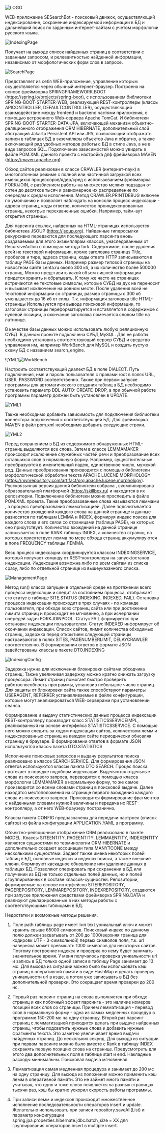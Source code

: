 



![LOGO](https://user-images.githubusercontent.com/122222024/211359036-5e1c49d0-ebca-48c5-a95b-a74f7064678f.png)




WEB-приложение SESearchBot - поисковый движок, осуществляющий индексирование, сохранение индексируемой информации в БД и дальнейший поиск по заданным интернет-сайтам с учетом морфологии русского языка.

![IndexingPage](https://user-images.githubusercontent.com/122222024/211211135-960bca9b-03ac-4314-ad99-938928d5e19e.png)

Получает на выходе список найденных страниц в соответствии с заданным запросом,  и релевантностью найденной информации, независимо от морфологических форм слов в запросе.

![SearchPage](https://user-images.githubusercontent.com/122222024/211304586-e95688f0-702b-449c-8837-8aeeffa2bd8a.png)

Представляет из себя  WEB-приложение, управление которым осуществляется через обычный интернет-браузер.
Построено на основе фреймворка SPRINGFRAMEWORK.BOOT (https://spring.io/projects/spring-boot), с использованием библиотеки SPRING-BOOT-STARTER-WEB, реализующей REST-контроллеры (классы APICONTROLLER, DEFAULTCONTROLLER), осуществляющий взаимодействие между frontend и backend частями приложения, с помощью встроенного Web-сервера Apache TomCat. И библиотеки SPRING-BOOT-STARTER-DATA-JPA, включающей механизм объектно-реляционного отображения ORM HIBERNATE, дополнительный слой абстракций Jakarta Persistent API или JPA, позволяющий отображать записи в таблицах БД в экземпляры объектов Java и обратно, а также включающий ряд удобных методов работы с БД в стиле Java, а не в виде запросов SQL. Подключение зависимостей можно увидеть в файле POM.XML данного проекта с настройка длф фреймворка MAVEN (https://maven.apache.org).

Обход сайтов реализован в классе CRAWLER (интернет-паук) в многопоточном режиме c полной или частичной загрузкой всех имеющихся процессоров/ядер/сред с использованием фреймворка FORK/JOIN, с разбиением работы на множество мелких подзадач от сотен до десятков тысяч и равномерное их распределение по очередям к средам исполнения. Метод CRAWLER.PRINTDEBUG включен по умолчанию и позволяет наблюдать на консоли процесс индексации - адреса страниц, коды ответов, количество проиндексированных страниц, некотрые перехваченные ошибки. Например, тайм-аут открытия страницы.

Для парсинга ссылок, найденных на HTML-страницах используется библиотека JSOUP (https://jsoup.org). Найденные гиперссылки рекурсивно передаются для последующего парсинга вновь создаваемым для этого экземплярам классов, унаследованным от RecursiveAction с помощью метода fork. Содержимое, после удаления всей не текстовой информации, кроме заголовка страницs Title, пробелов и тире, адреса страниц, коды ответа HTTP записываются в таблицу PAGE базы данных. Например размер типовой страницы на новостном сайте Lenta.ru около 300 кб, а их количество более 500000 страниц. Можно представить какой объем лишней информации придется хранить и обратывать. К тому же часто на страницах встречаются не текстовые символы, которые СУБД на дух не переносит и вызывает исключение на ровном месте. После удаления всей не текстовой информации со страницы, размер страницы с 300 кб уменьшается до 16 кб от силы. Т.к. информация заголовка title HTML-страницы Используется при выводе поисковой информации, то заголовок страницы переформатируется и вставляется в содержимое с нулевой позиции, а окончание заголовка помечается словом title на латинице.  

В качестве базы данных можно использовать любую реляционную СУБД. В данном проекте подключена СУБД MySQL.  Для ее работы необходимо установить соответствующий сервер СУБД и средство управления им, например WorkBench для MySQL и создать пустую схему БД с названием search_engine.

![YML1![WorkBench](https://user-images.githubusercontent.com/122222024/211324980-f9eb4918-3d29-4b72-811b-2705bb246778.png)

Настроить соответствующий диалект БД в поле DIALECT. Путь подключения, имя и пароль пользователя с правами root в полях URL, USER, PASSWORD соответственно. Также при первом запуске программы для автоматического создания таблиц в БД необходимо установить параметр     DDL-AUTO: CREATE-DROP, а при обычной работе программы параметр должен быть установлен в UPDATE. 

![YML1](https://user-images.githubusercontent.com/122222024/211325389-515dd0d3-d428-45c0-bc0d-d4dce80cdfbf.png)

Также необходимо добавить зависимость для подключения библиотеки коннектора подключения к соответствующей БД. Для фреймворка MAVEN в файл pom.xml необходимо добавить следующие строки.

![YML2](https://user-images.githubusercontent.com/122222024/211324548-ef09316c-2c1d-4918-9a4f-77805a6541cf.png)

Перед сохранением в БД из содержимого обнаруженных HTML-страниц выделяются все слова. Затем в классе LEMMAMAKER происходит исключение служебных частей речи и преобразование всех оставшихся слов в нормальную форму. Например, существительные преобразуются в именительный падеж, единственное число, мужской род. Данные преобразования производятся с помощью библиотеки морфологической обработки текста APACHE LUCENE MORPHOLOGY (https://mvnrepository.com/artifact/org.apache.lucene.morphology). Русскоязычная версия данной библиотеки собрана , скомпилирована образовательной платформой (https://skillbox.ru) и находится в их репозитории. Подключение  библиотеки можно проследить в файле POM.XML проекта. Такие преобразованные слова называются леммами , а процесс преобразования лемматизацией. Далее подсчитывается количество вхождений каждого слова на данной странице и данные разносятся по таблицам LEMMA и INDEX, формируя индекс поиска для каждого слова и его связи со страницами (таблица PAGE), на которых оно присутствует. Количество вхождений на данной странице записывается в поле RANK таблицы INDEX, а количество страниц, на которых присутствует лемма по мере обхода страниц аккумулируются  в поле FREQUENCY таблицы ЛЕММА.

Весь процесс индексации координируется классом INDEXINGSERVIСE, который получает команду от REST-контроллера на запуск/останов индексации. Индексация возможна либо по всем сайтам из списка сразу, либо по отдельной странице из вышеуказанного списка.

![ManagementPage](https://user-images.githubusercontent.com/122222024/211343066-724a22df-a6cd-47bd-bf2e-5ccc7ed9dc26.png)

Метод run() класса запущен в отдельной среде на протяжении всего процесса индексации и следит за состоянием процесса, отображает его статус в таблице SITE.STATUS (INDEXING, INDEXED, FAIL). Остановка процесса индексации происходит в трех случаях - по команде пользователя, при обходе всех страниц сайта или при достижении лимита страниц и происходит не мгновенно, а при исчерпании очередей задач FORKJOINPOOL. Статус FAIL формируется при остановке индексации пользователем. Статус INDEXED информирует об окончании индексации. Список сайтов, лимит количества обходимых страниц, задержка перед открытием следующей страницы настраиваются в полях SITES, PAGENUMBERLIMIT, DELAYCRAWLER соответственно. В формировании ответов в формате JSON задействованы классы в пакете DTO.INDEXING

![IndexingConfig](https://user-images.githubusercontent.com/122222024/211338969-f0ddc7ba-00a5-4b72-89aa-74152c90a587.png)

Задержка нужна для исключения блокировки сайтами обходчика страниц. Также увеличивая задержку можно кратно снижать загрузку процессора. Лимит страниц помогает быстро проверить работоспособность программы, установив небольшое число страниц. 
Для защиты от блокировки сайта также способствуют параметры USERAGENT, REFERRER устанавливаемые в файле конфигурации, которые могут анализироваться WEB-серверами при установлении сеанса.

Формирование и выдачу статистических данных процесса индексации REST-контроллеру производит класс STATISTICSSERVICEIMPL, реализованный на основе интерфейса STATISTICSSERVICE. С помощью него можно следить за ходом индексации сайтов, количеством лемм и индексированных страниц на каждом сайте периодически обновляя страницу в браузере. В формировании ответов в формате JSON используются классы пакета DTO.STATISTICS

Исполнение поисковых запросов и выдачу результатов поиска реализовано в классе SEARCHSERVICE. Для формирования JSON ответов используются классы пакета DTO.SEARCH. Процес поиска протекает в порядке подобном индексации. Выделяются отдельные слова из поискового запроса, переводятся с помощью класса морфологии LEMMAMAKER в нормальную форму, то же самое производится со всеми словами страниц в поисковой выдаче. Далее находятся местоположения на странице первого вхождения каждого слова из поискового запроса. Производится формирование фрагментов с найденными словами нужной величины и передача их REST-контроллеру, а от него WEB-браузеру постранично.

Классы пакета CONFIG предназначены для передачи настроек (список сайтов) из файла конфигурации APPLICATION.YAML в программу.

Объектно-реляционное отображение ORM реализовано в пакете MODEL. Классы SITEENTITY, PAGEENTITY, LEMMAENTITY, INDEXENTITY являются сущностями по терминологии ORM HIBERNATE и дополнительно создают ассоциации типа MANYTOONE между несколькими сущностями. Задают также имена некоторых полей таблиц в БД, основные индексы и индексы поиска, а также внешние ключи. Формируют каскадное обновление или удаление данных в таблицах БД. Позволяют оперировать при сохранении в БД или получении из БД не только отдельных полей данных, но и полей сгруппированных в составе классов-сущностей. 
Репозитории, формируемые на основе интерфейсов SITEREPOSITORY, PAGEREPOSITORY, LEMMAREPOSITORY, INDEXREPOSITORY, создаются при запуске приложения средствами фреймворка SPRING.DATA и реализуют декларированные в них  методы работы с соответствующими таблицами в БД.


Недостатки и возможные методы решения.

1. Поле path таблицы page имеет тип text уникальный ключ и может хранить свыше 65000 символов. Поисковый индекс по данному полю должен захватывать от 200 до 1000(верхняя граница для кодировк UTF - 3-символьной) первых символов поля, т.к. url наверняка может превышать 1000 символов для некоторых сайтов. Поэтому построение индекса и проверка по нему будет занимать значительное время. У меня получалось проверка уникальности url и запись в БД только одной записи в таблицу Page занимает  до 13 мс.
Для выхода из ситуации можно было бы использовать кэш страниц в оперативной памяти в виде HashMap и делать проверку уникальности url в кэше, а потом уже записывать в БД без дополнительной проверки. Это сокращает время проверки до 200 нс.

2. Первый раз парсинг страниц на слова выполняется при обходе страниц и как побочный эффект парсинга - это наличие номеров позиций всех слов со страницы. Причем лемматизация - перевод слов в нормальную форму - одна из самых медленных процедур в программе 150-200 мс на одну страницу.
Второй раз парсинг страниц с лемматизацией приходится делать при выдаче найденных страниц, чтобы подсветить нужные слова и добавить нужные фрагменты текста. Это заметно увеличивает время выдачи найденных страниц. До нескольких секунд.
Для выхода из ситуации при первом парсинге можно было вместе с Rank в таблицу INDEX сохранять первую позицию слова на странице. Предусмотреть для этого два дополнительных поля в таблице start  и end. Накладные расходы минимальны. Поисковая выдача мгновенная.

3. Лемматизация самая медленная процедура и занимает до 200 мс на одну страницу. Для выхода из положения можно применить кэш лемм в оперативной памяти. Это не займет много памяти и учитывая, что одно и тоже слово появляется на разных страницах тысячи раз, кэш бы кратно ускорил скорость работы программы.

4. При записи лемм и индексов происходит множественное исполнение последовательности операторов insert  и  update. Желательно использовать при записи repository.saveAll(List<Entity>)  и параметр конфигурации spring.jpa.properties.hibernate.jdbc.batch_size = XX
для группирования операторов insert в multiple insert.  



